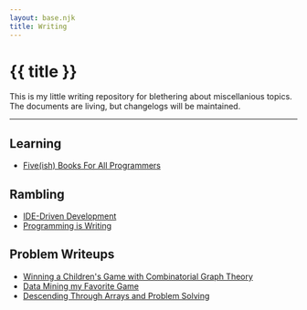 ```yaml
---
layout: base.njk
title: Writing
---
```


# {{ title }}

This is my little writing repository for blethering about miscellanious topics.
The documents are living, but changelogs will be maintained.

---

## Learning

* [Five(ish) Books For All Programmers](/writing/programming-books)

## Rambling

* [IDE-Driven Development](/writing/ide-driven-development)
* [Programming is Writing](/writing/programming-is-writing)

## Problem Writeups

* [Winning a Children's Game with Combinatorial Graph Theory](/writing/set)
* [Data Mining my Favorite Game](/writing/joseki-scraping)
* [Descending Through Arrays and Problem Solving](/writing/descending-arrays)
